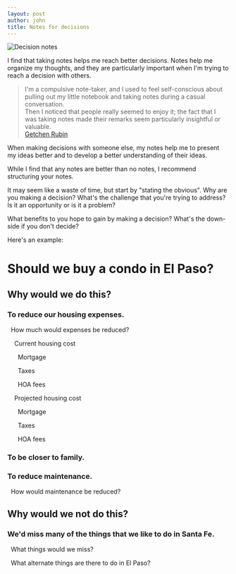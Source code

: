 ```yaml
---
layout: post
author: john
title: Notes for decisions
---
```


![Decision notes](/assets/images/DecisionNotes.jpg)

I find that taking notes helps me reach better decisions.
Notes help me organize my thoughts,
and they are particularly important when I'm trying to reach a decision with others.

<!--more-->

<blockquote> I'm a compulsive note-taker, and I used to feel self-conscious about pulling out my little notebook and taking notes during a casual conversation.
<br/>
Then I noticed that people really seemed to enjoy it; the fact that I was taking notes made their remarks seem particularly insightful or valuable.
<br/>
<a href='https://www.brainyquote.com/quotes/gretchen_rubin_619392' target='__blank'>Getchen Rubin</a>
</blockquote>



When making decisions with someone else,
my notes help me to present my ideas better
and to develop a better understanding of their ideas.

While I find that any notes are better than no notes, I recommend structuring your notes.

It may seem like a waste of time, but start by "stating the obvious".
Why are you making a decision?
What's the challenge that you're trying to address?
Is it an opportunity or is it a problem?

What benefits to you hope to gain by making a decision?
What's the down-side if you don't decide?

Here's an example:

# Should we buy a condo in El Paso?

## Why would we do this?

### To reduce our housing expenses.

&nbsp;&nbsp;How much would expenses be reduced?

&nbsp;&nbsp;&nbsp;&nbsp;Current housing cost

&nbsp;&nbsp;&nbsp;&nbsp;&nbsp;&nbsp;Mortgage

&nbsp;&nbsp;&nbsp;&nbsp;&nbsp;&nbsp;Taxes

&nbsp;&nbsp;&nbsp;&nbsp;&nbsp;&nbsp;HOA fees

&nbsp;&nbsp;&nbsp;&nbsp;Projected housing cost

&nbsp;&nbsp;&nbsp;&nbsp;&nbsp;&nbsp;Mortgage

&nbsp;&nbsp;&nbsp;&nbsp;&nbsp;&nbsp;Taxes

&nbsp;&nbsp;&nbsp;&nbsp;&nbsp;&nbsp;HOA fees

### To be closer to family.

### To reduce maintenance.

&nbsp;&nbsp;How would maintenance be reduced?

## Why would we not do this?

### We'd miss many of the things that we like to do in Santa Fe.

&nbsp;&nbsp;What things would we miss?

&nbsp;&nbsp;What alternate things are there to do in El Paso?

